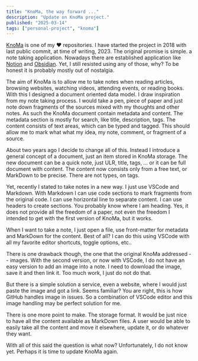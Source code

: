 ```yaml
---
title: "KnoMa, the way forward ..."
description: "Update on KnoMa project."
published: "2025-03-14"
tags: ["personal-project", "knoma"]
---
```


[KnoMa](https://github.com/skodapetr/knoma) is one of my ❤️ repositories.
I have started the project in 2018 with last public commit, at time of writing, 2023.
The original promise is simple. a note taking application.
Nowadays there are established application like [Notion]() and [Obsidian]().
Yet, I still resisted using any of those, why?
To be honest it is probably mostly out of nostalgia.

The aim of KnoMa is to allow me to take notes when reading articles, browsing websites, watching videos, attending events, or reading books.
With this I designed a document oriented data model.
I draw inspiration from my note taking process.
I would take a pen, piece of paper and just note down fragments of the sources mixed with my thoughts and other notes.
As such the KnoMa document contain metadata and content.
The metadata section is mostly for search, like title, description, tags.
The content consists of text areas, which can be typed and tagged.
This should allow me to mark what what my idea, my note, comment, or fragment of a source.

About two years ago I decide to change all of this.
Instead I introduce a general concept of a document, just an item stored in KnoMa storage.
The new document can be a quick note, just ULR, title, tags, ... or it can be full document with content.
The content now consists only from a free text, or MarkDown to be precise.
There are not types, on tags.

Yet, recently I stated to take notes in a new way.
I just use VSCode and Markdown.
With Markdown I can use code sections to mark fragments from the original code.
I can use horizontal line to separate content.
I can use headers to create sections.
You probably know where I am heading.
Yes, it does not provide all the freedom of a paper, not even the freedom I intended to get with the first version of KnoMa, but it works.

When I want to take a note, I just open a file, use front-matter for metadata and MarkDown for the content.
Best of all?
I can do this using VSCode with all my favorite editor shortcuts, toggle options, etc..

There is one drawback though, the one that the original KnoMa addressed -- images.
With the second version, or now with VSCode, I do not have an easy version to add an image into a note.
I need to download the image, save it and then link it.
Too much work, I just do not do that.

But there is a simple solution a service, even a website, where I would just paste the image and got a link.
Seems familiar?
You are right, this is how GitHub handles image in issues.
So a combination of VSCode editor and this image handling may be perfect solution for me.

There is one more point to make.
The storage format.
It would be just nice to have all the content available as MarkDown files.
A user would be able to easily take all the content and move it elsewhere, update it, or do whatever they want.

With all of this said the question is what now?
Unfortunately, I do not know yet.
Perhaps it is time to update KnoMa again.
